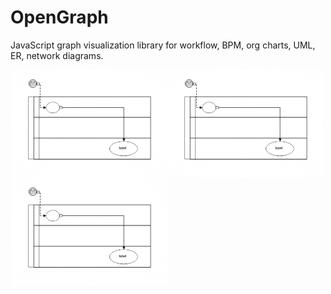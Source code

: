 OpenGraph
=========

JavaScript graph visualization library for workflow, BPM, org charts, UML, ER, network diagrams.

<p align="center">
  <img src="./document/images/bpmn.png" style="width:250px;float:left"/>
  <img src="./document/images/bpmn.png" style="width:250px;float:left"/>
  <img src="./document/images/bpmn.png" style="width:250px;float:left"/>
</p>
